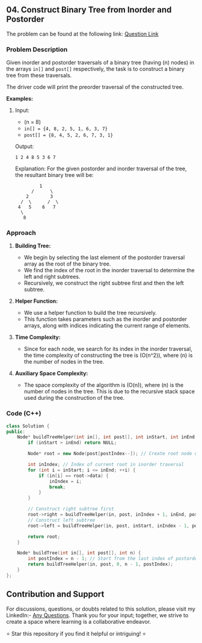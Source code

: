 ## 04. Construct Binary Tree from Inorder and Postorder

The problem can be found at the following link: [Question Link](https://www.geeksforgeeks.org/problems/tree-from-postorder-and-inorder/1)

### Problem Description

Given inorder and postorder traversals of a binary tree (having \(n\) nodes) in the arrays `in[]` and `post[]` respectively, the task is to construct a binary tree from these traversals.

The driver code will print the preorder traversal of the constructed tree.

**Examples:**

1. Input:
   - \(n = 8\)
   - `in[] = {4, 8, 2, 5, 1, 6, 3, 7}`
   - `post[] = {8, 4, 5, 2, 6, 7, 3, 1}`
   
   Output:
   ```
   1 2 4 8 5 3 6 7
   ```
   Explanation: 
   For the given postorder and inorder traversal of the tree, the resultant binary tree will be:

                1
             /      \
           2        3
         /  \      /  \
        4   5    6   7
         \
          8

### Approach

1. **Building Tree:**
   - We begin by selecting the last element of the postorder traversal array as the root of the binary tree.
   - We find the index of the root in the inorder traversal to determine the left and right subtrees.
   - Recursively, we construct the right subtree first and then the left subtree.

2. **Helper Function:**
   - We use a helper function to build the tree recursively.
   - This function takes parameters such as the inorder and postorder arrays, along with indices indicating the current range of elements.

3. **Time Complexity:**
   - Since for each node, we search for its index in the inorder traversal, the time complexity of constructing the tree is \(O(n^2)\), where \(n\) is the number of nodes in the tree.

4. **Auxiliary Space Complexity:**
   - The space complexity of the algorithm is \(O(n)\), where \(n\) is the number of nodes in the tree. This is due to the recursive stack space used during the construction of the tree.

### Code (C++)

```cpp
class Solution {
public:
    Node* buildTreeHelper(int in[], int post[], int inStart, int inEnd, int& postIndex) {
        if (inStart > inEnd) return NULL;

        Node* root = new Node(post[postIndex--]); // Create root node using the last element of postorder traversal

        int inIndex; // Index of current root in inorder traversal
        for (int i = inStart; i <= inEnd; ++i) {
            if (in[i] == root->data) {
                inIndex = i;
                break;
            }
        }

        // Construct right subtree first
        root->right = buildTreeHelper(in, post, inIndex + 1, inEnd, postIndex);
        // Construct left subtree
        root->left = buildTreeHelper(in, post, inStart, inIndex - 1, postIndex);

        return root;
    }

    Node* buildTree(int in[], int post[], int n) {
        int postIndex = n - 1; // Start from the last index of postorder traversal
        return buildTreeHelper(in, post, 0, n - 1, postIndex);
    }
};
```

## Contribution and Support

For discussions, questions, or doubts related to this solution, please visit my LinkedIn:- [Any Questions](https://www.linkedin.com/in/het-patel-8b110525a/).
Thank you for your input; together, we strive to create a space where learning is a collaborative endeavor.

⭐ Star this repository if you find it helpful or intriguing! ⭐
